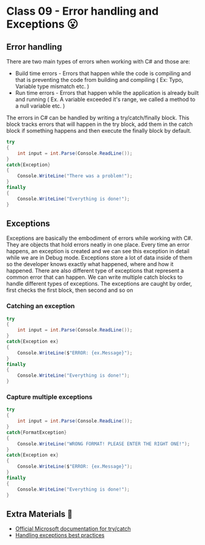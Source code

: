 # Class 09 - Error handling and Exceptions 😮

## Error handling
There are two main types of errors when working with C# and those are: 
* Build time errors - Errors that happen while the code is compiling and that is preventing the code from building and compiling ( Ex: Typo, Variable type mismatch etc. )
* Run time errors - Errors that happen while the application is already built and running ( Ex. A variable exceeded it's range, we called a method to a null variable etc. )

The errors in C# can be handled by writing a try/catch/finally block. This block tracks errors that will happen in the try block, add them in the catch block if something happens and then execute the finally block by default. 
```csharp
try
{
	int input = int.Parse(Console.ReadLine());
}
catch{Exception}
{
	Console.WriteLine("There was a problem!");
}
finally
{
	Console.WriteLine("Everything is done!");
}
```
## Exceptions
Exceptions are basically the embodiment of errors while working with C#. They are objects that hold errors neatly in one place. Every time an error happens, an exception is created and we can see this exception in detail while we are in Debug mode. Exceptions store a lot of data inside of them so the developer knows exactly what happened, where and how it happened. There are also different type of exceptions that represent a common error that can happen. We can write multiple catch blocks to handle different types of exceptions. The exceptions are caught by order, first checks the first block, then second and so on

### Catching an exception
```csharp
try
{
	int input = int.Parse(Console.ReadLine());
}
catch{Exception ex}
{
	Console.WriteLine($"ERROR: {ex.Message}");
}
finally
{
	Console.WriteLine("Everything is done!");
}
```
### Capture multiple exceptions
```csharp
try
{
	int input = int.Parse(Console.ReadLine());
}
catch{FormatException}
{
	Console.WriteLine("WRONG FORMAT! PLEASE ENTER THE RIGHT ONE!");
}
catch{Exception ex}
{
	Console.WriteLine($"ERROR: {ex.Message}");
}
finally
{
	Console.WriteLine("Everything is done!");
}
```


## Extra Materials 📘
* [Official Microsoft documentation for try/catch](https://docs.microsoft.com/en-us/dotnet/csharp/language-reference/keywords/try-catch)
* [Handling exceptions best practices](https://stackify.com/csharp-exception-handling-best-practices/)
